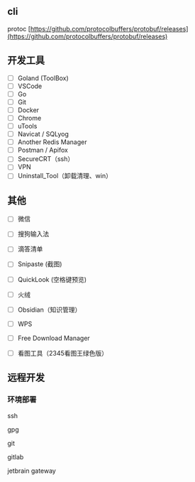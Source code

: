 


## cli

protoc
[https://github.com/protocolbuffers/protobuf/releases](https://github.com/protocolbuffers/protobuf/releases)


## 开发工具

- [ ] Goland (ToolBox)
- [ ] VSCode
- [ ] Go
- [ ] Git
- [ ] Docker
- [ ] Chrome
- [ ] uTools
- [ ] Navicat / SQLyog
- [ ] Another Redis Manager
- [ ] Postman / Apifox
- [ ] SecureCRT（ssh）
- [ ] VPN
- [ ] Uninstall_Tool（卸载清理、win）

## 其他

- [ ] 微信
- [ ] 搜狗输入法
- [ ] 滴答清单
- [ ] Snipaste (截图)
- [ ] QuickLook (空格键预览)
- [ ] 火绒
- [ ] Obsidian（知识管理）
- [ ] WPS
- [ ] Free Download Manager
- [ ] 看图工具（2345看图王绿色版）


## 远程开发

### 环境部署

ssh

gpg

git

gitlab

jetbrain gateway